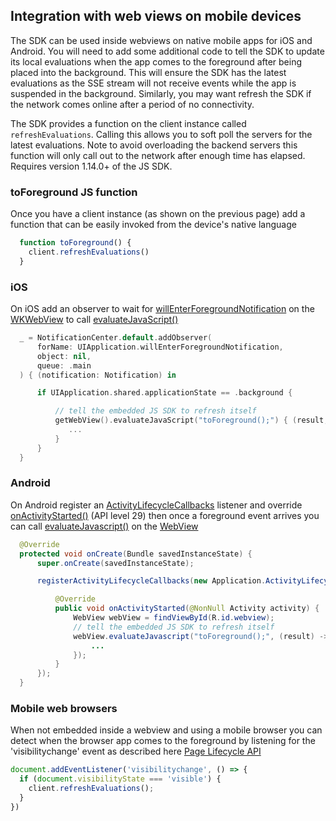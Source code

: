 ## Integration with web views on mobile devices

The SDK can be used inside webviews on native mobile apps for iOS and Android. You will need to add some additional
code to tell the SDK to update its local evaluations when the app comes to the foreground after being placed into
the background. This will ensure the SDK has the latest evaluations as the SSE stream will not receive events while
the app is suspended in the background. Similarly, you may want refresh the SDK if the network comes online after a
period of no connectivity.

The SDK provides a function on the client instance called `refreshEvaluations`. Calling this allows you to soft poll the
servers for the latest evaluations. Note to avoid overloading the backend servers this function will only call out to the
network after enough time has elapsed. Requires version 1.14.0+ of the JS SDK.

### toForeground JS function

Once you have a client instance (as shown on the previous page) add a function that can be easily invoked from the device's native language

```typescript
  function toForeground() {
    client.refreshEvaluations()
  }
```


### iOS

On iOS add an observer to wait for [willEnterForegroundNotification](https://developer.apple.com/documentation/uikit/uiapplication/1622944-willenterforegroundnotification) on the [WKWebView](https://developer.apple.com/documentation/webkit/wkwebview) to call [evaluateJavaScript()](https://developer.apple.com/documentation/webkit/wkwebview/1415017-evaluatejavascript)


```swift
  _ = NotificationCenter.default.addObserver(
      forName: UIApplication.willEnterForegroundNotification,
      object: nil,
      queue: .main
  ) { (notification: Notification) in

      if UIApplication.shared.applicationState == .background {

          // tell the embedded JS SDK to refresh itself
          getWebView().evaluateJavaScript("toForeground();") { (result, error) in
             ...
          }
      }
  }
```

### Android

On Android register an [ActivityLifecycleCallbacks](https://developer.android.com/reference/android/app/Application.ActivityLifecycleCallbacks) listener and override [onActivityStarted()](https://developer.android.com/reference/android/app/Application.ActivityLifecycleCallbacks#onActivityStarted(android.app.Activity)) (API level 29) then once a foreground event arrives you can call [evaluateJavascript()](https://developer.android.com/reference/android/webkit/WebView#evaluateJavascript(java.lang.String,%20android.webkit.ValueCallback%3Cjava.lang.String%3E)) on the [WebView](https://developer.android.com/reference/android/webkit/WebView)


```java
  @Override
  protected void onCreate(Bundle savedInstanceState) {
      super.onCreate(savedInstanceState);

      registerActivityLifecycleCallbacks(new Application.ActivityLifecycleCallbacks() {

          @Override
          public void onActivityStarted(@NonNull Activity activity) {
              WebView webView = findViewById(R.id.webview);
              // tell the embedded JS SDK to refresh itself
              webView.evaluateJavascript("toForeground();", (result) -> {
                  ...
              });
          }
      });
  }
```


### Mobile web browsers

When not embedded inside a webview and using a mobile browser you can detect when the browser app comes to the foreground by listening for the 'visibilitychange' event as described here [Page Lifecycle API](https://developer.chrome.com/blog/page-lifecycle-api/)

```javascript
document.addEventListener('visibilitychange', () => {
  if (document.visibilityState === 'visible') {
    client.refreshEvaluations();
  }
})
```
